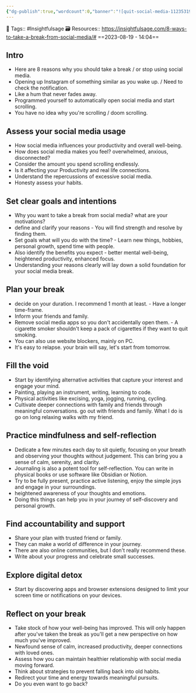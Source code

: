 ```yaml
---
{"dg-publish":true,"wordcount":0,"banner":"![quit-social-media-1123531903.jpg](/img/user/Resources/%F0%9F%93%81%20Files/%F0%9F%93%B8Images/quit-social-media-1123531903.jpg)","banner_y":0.87999,"permalink":"/projects/name-unavailable/8-ways-to-take-a-break-from-social-media-script/","dgPassFrontmatter":true,"noteIcon":"3","created":"2023-11-14T21:08:37.295+05:30","updated":"2024-01-13T12:27:01.979+05:30"}
---
```


🧶 Tags:: #Insightfulsage 
🗃 Resources:: https://insightfulsage.com/8-ways-to-take-a-break-from-social-media/#
==2023-08-19 - 14:04==

## Intro
- Here are 8 reasons why you should take a break / or stop using social media.
- Opening up Instagram of something similar as you wake up. / Need to check the notification.
- Like a hum that never fades away.
- Programmed yourself to automatically open social media and start scrolling.
- You have no idea why you're scrolling / doom scrolling.

## Assess your social media usage
- How social media influences your productivity and overall well-being.
- How does social media makes you feel? overwhelmed, anxious, disconnected?
- Consider the amount you spend scrolling endlessly.
- Is it affecting your Productivity and real life connections.
- Understand the repercussions of excessive social media.
- Honesty assess your habits.

## Set clear goals and intentions
- Why you want to take a break from social media? what are your motivations?
- define and clarify your reasons - You will find strength and resolve by finding them.
- Set goals what will you do with the time? - Learn new things, hobbies, personal growth, spend time with people.
- Also identify the benefits you expect - better mental well-being, heightened productivity, enhanced focus.
- Understanding your reasons clearly will lay down a solid foundation for your social media break.

## Plan your break
- decide on your duration. I recommend 1 month at least. - Have a longer time-frame.
- Inform your friends and family.
- Remove social media apps so you don't accidentally open them. - A cigarette smoker shouldn't keep a pack of cigarettes if they want to quit smoking.
- You can also use website blockers, mainly on PC.
- It's easy to relapse. your brain will say, let's start from tomorrow.

## Fill the void
- Start by identifying alternative activities that capture your interest and engage your mind.
- Painting, playing an instrument, writing, learning to code.
- Physical activities like excising, yoga, jogging, running, cycling.
- Cultivate deeper connections with family and friends through meaningful conversations. go out with friends and family. What I do is go on long relaxing walks with my friend.

## Practice mindfulness and self-reflection
- Dedicate a few minutes each day to sit quietly, focusing on your breath and observing your thoughts without judgement. This can bring you a sense of calm, serenity, and clarity.
- Journaling is also a potent tool for self-reflection. You can write in physical books or use software like Obsidian or Notion.
- Try to be fully present, practice active listening, enjoy the simple joys and engage in your surroundings.
- heightened awareness of your thoughts and emotions.
- Doing this things can help you in your journey of self-discovery and personal growth.

## Find accountability and support
- Share your plan with trusted friend or family.
- They can make a world of difference in your journey.
- There are also online communities, but I don't really recommend these.
- Write about your progress and celebrate small successes.

## Explore digital detox
- Start by discovering apps and browser extensions designed to limit your screen time or notifications on your devices.

## Reflect on your break
- Take stock of how your well-being has improved. This will only happen after you've taken the break as you'll get a new perspective on how much you've improved.
- Newfound sense of calm, increased productivity, deeper connections with loved ones.
- Assess how you can maintain healthier relationship with social media moving forward.
- Think about strategies to prevent falling back into old habits.
- Redirect your time and energy towards meaningful pursuits.
- Do you even want to go back?
